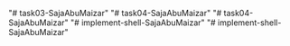 "# task03-SajaAbuMaizar" 
"# task04-SajaAbuMaizar" 
"# task04-SajaAbuMaizar" 
"# implement-shell-SajaAbuMaizar" 
"# implement-shell-SajaAbuMaizar" 
